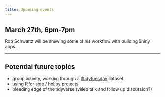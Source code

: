 ```yaml
---
title: Upcoming events
---
```


## March 27th, 6pm-7pm 

Rob Schwartz will be showing some of his workflow with building Shiny apps. 


-----------------


## Potential future topics

- group activity, working through a [#tidytuesday](https://www.tidytuesday.com/) dataset
- using R for side / hobby projects
- bleeding edge of the tidyverse (video talk and follow up discussion?)